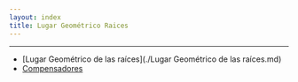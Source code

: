 ```yaml
---
layout: index
title: Lugar Geométrico Raices
---
```



----------------------------------------------------------

* [Lugar Geométrico de las raíces](./Lugar Geométrico de las raíces.md)
* [Compensadores](./Compensadores.md)
